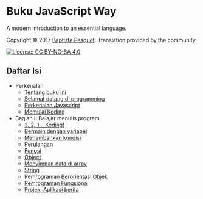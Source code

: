 # Buku JavaScript Way

A modern introduction to an essential language.

Copyright © 2017 [Baptiste Pesquet](http://bpesquet.com). Translation provided by the community.

[![License: CC BY-NC-SA 4.0](https://img.shields.io/badge/License-CC%20BY--NC--SA%204.0-blue.svg)](LICENSE)

## Daftar Isi

* Perkenalan
  * [Tentang buku ini](manuscript/intro01.md)
  * [Selamat datang di programming](manuscript/intro02.md)
  * [Perkenalan Javascript](manuscript/intro03.md)
  * [Memulai Koding](manuscript/intro04.md)
* Bagian I: Belajar menulis program
  * [3, 2, 1... Koding!](manuscript/chapter01.md)
  * [Bermain dengan variabel](manuscript/chapter02.md)
  * [Menambahkan kondisi](manuscript/chapter03.md)
  * [Perulangan](manuscript/chapter04.md)
  * [Fungsi](manuscript/chapter05.md)
  * [Object](manuscript/chapter06.md)
  * [Menyimpan data di array](manuscript/chapter07.md)
  * [String](manuscript/chapter08.md)
  * [Pemrograman Berorientasi Objek](manuscript/chapter09.md)
  * [Pemrograman Fungsional](manuscript/chapter10.md)
  * [Projek: Aplikasi berita](manuscript/chapter11.md)